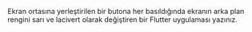 Ekran ortasına yerleştirilen bir butona her basıldığında ekranın arka plan rengini sarı ve lacivert olarak değiştiren bir Flutter uygulaması yazınız.
